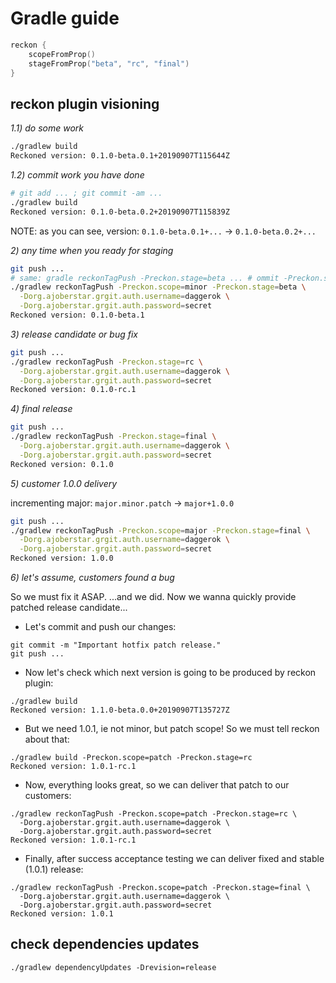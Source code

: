 # Gradle guide

```kotlin
reckon {
    scopeFromProp()
    stageFromProp("beta", "rc", "final")
}
```

## reckon plugin visioning

_1.1) do some work_

```bash
./gradlew build
Reckoned version: 0.1.0-beta.0.1+20190907T115644Z
```

_1.2) commit work you have done_

```bash
# git add ... ; git commit -am ... 
./gradlew build
Reckoned version: 0.1.0-beta.0.2+20190907T115839Z
```

NOTE: as you can see, version: `0.1.0-beta.0.1+...` -> `0.1.0-beta.0.2+...`

_2) any time when you ready for staging_

```bash
git push ...
# same: gradle reckonTagPush -Preckon.stage=beta ... # ommit -Preckon.scope=minor
./gradlew reckonTagPush -Preckon.scope=minor -Preckon.stage=beta \
  -Dorg.ajoberstar.grgit.auth.username=daggerok \
  -Dorg.ajoberstar.grgit.auth.password=secret
Reckoned version: 0.1.0-beta.1
```

_3) release candidate or bug fix_

```bash
git push ...
./gradlew reckonTagPush -Preckon.stage=rc \
  -Dorg.ajoberstar.grgit.auth.username=daggerok \
  -Dorg.ajoberstar.grgit.auth.password=secret
Reckoned version: 0.1.0-rc.1
```

_4) final release_

```bash
git push ...
./gradlew reckonTagPush -Preckon.stage=final \
  -Dorg.ajoberstar.grgit.auth.username=daggerok \
  -Dorg.ajoberstar.grgit.auth.password=secret
Reckoned version: 0.1.0
```

_5) customer 1.0.0 delivery_

incrementing major: `major.minor.patch` -> `major+1.0.0`

```bash
git push ...
./gradlew reckonTagPush -Preckon.scope=major -Preckon.stage=final \
  -Dorg.ajoberstar.grgit.auth.username=daggerok \
  -Dorg.ajoberstar.grgit.auth.password=secret
Reckoned version: 1.0.0
```

_6) let's assume, customers found a bug_

So we must fix it ASAP. ...and we did.
Now we wanna quickly provide patched release candidate...

* Let's commit and push our changes:

```shell script
git commit -m "Important hotfix patch release."
git push ...
```

* Now let's check which next version is going to be produced by reckon plugin:

```shell script
./gradlew build
Reckoned version: 1.1.0-beta.0.0+20190907T135727Z
```

* But we need 1.0.1, ie not minor, but patch scope! So we must tell reckon about that:

```shell script
./gradlew build -Preckon.scope=patch -Preckon.stage=rc
Reckoned version: 1.0.1-rc.1
```

* Now, everything looks great, so we can deliver that patch to our customers:

```shell script
./gradlew reckonTagPush -Preckon.scope=patch -Preckon.stage=rc \
  -Dorg.ajoberstar.grgit.auth.username=daggerok \
  -Dorg.ajoberstar.grgit.auth.password=secret
Reckoned version: 1.0.1-rc.1
```

* Finally, after success acceptance testing we can deliver fixed and stable (1.0.1) release:

```shell script
./gradlew reckonTagPush -Preckon.scope=patch -Preckon.stage=final \
  -Dorg.ajoberstar.grgit.auth.username=daggerok \
  -Dorg.ajoberstar.grgit.auth.password=secret
Reckoned version: 1.0.1
```

## check dependencies updates

```shell script
./gradlew dependencyUpdates -Drevision=release
```

